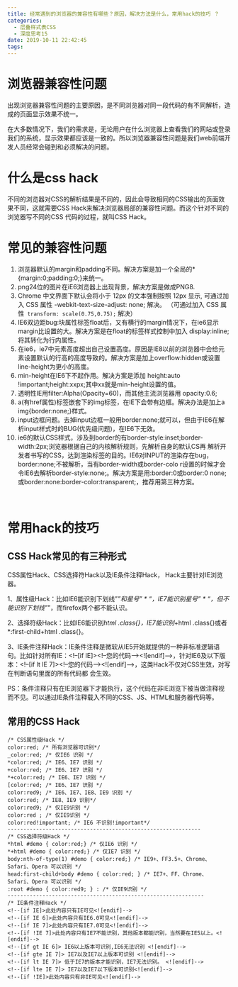 ```yaml
---
title: 经常遇到的浏览器的兼容性有哪些？原因，解决方法是什么，常用hack的技巧 ？
categories:
  - 层叠样式表CSS
  - 深度思考15
date: 2019-10-11 22:42:45
tags:
---
```

# 浏览器兼容性问题

出现浏览器兼容性问题的主要原因，是不同浏览器对同一段代码的有不同解析，造成的页面显示效果不统一。

在大多数情况下，我们的需求是，无论用户在什么浏览器上查看我们的网站或登录我们的系统，显示效果都应该是一致的。所以浏览器兼容性问题是我们web前端开发人员经常会碰到和必须解决的问题。

# 什么是css hack 

不同的浏览器对CSS的解析结果是不同的，因此会导致相同的CSS输出的页面效果不同，这就需要CSS Hack来解决浏览器局部的兼容性问题。而这个针对不同的浏览器写不同的CSS 代码的过程，就叫CSS Hack。 

# 常见的兼容性问题

1. 浏览器默认的margin和padding不同。解决方案是加一个全局的*{margin:0;padding:0;}来统一。
2. png24位的图片在iE6浏览器上出现背景，解决方案是做成PNG8. 
3. Chrome 中文界面下默认会将小于 12px 的文本强制按照 12px 显示, 可通过加入 CSS 属性 -webkit-text-size-adjust: none; 解决。 （可通过加入 CSS 属性` transform: scale(0.75,0.75);` 解决）
4. IE6双边距bug:块属性标签float后，又有横行的margin情况下，在ie6显示margin比设置的大。解决方案是在float的标签样式控制中加入 display:inline;将其转化为行内属性。
5. 在ie6，ie7中元素高度超出自己设置高度。原因是IE8以前的浏览器中会给元素设置默认的行高的高度导致的。解决方案是加上overflow:hidden或设置line-height为更小的高度。
6. min-height在IE6下不起作用。解决方案是添加 height:auto !important;height:xxpx;其中xx就是min-height设置的值。
7. 透明性IE用filter:Alpha(Opacity=60)，而其他主流浏览器用 opacity:0.6;
8. a(有href属性)标签嵌套下的img标签，在IE下会带有边框。解决办法是加上a img{border:none;}样式。
9. input边框问题。去掉input边框一般用border:none;就可以，但由于IE6在解析input样式时的BUG(优先级问题)，在IE6下无效。
10. ie6的默认CSS样式，涉及到border的有border-style:inset;border-width:2px;浏览器根据自己的内核解析规则，先解析自身的默认CS再 解析开发者书写的CSS，达到渲染标签的目的。IE6对INPUT的渲染存在bug，border:none;不被解析，当有border-width或border-colo r设置的时候才会令IE6去解析border-style:none;。解决方案是用:border:0或border:0 none;或border:none:border-color:transparent;，推荐用第三种方案。

　

# 常用hack的技巧 

## CSS Hack常见的有三种形式

CSS属性Hack、CSS选择符Hack以及IE条件注释Hack， Hack主要针对IE浏览器。

1、属性级Hack：比如IE6能识别下划线”_”和星号” * “，IE7能识别星号” * “，但不能识别下划线”_”，而firefox两个都不能认识。

2、选择符级Hack：比如IE6能识别*html .class{}，IE7能识别*+html .class{}或者*:first-child+html .class{}。

3、IE条件注释Hack：IE条件注释是微软从IE5开始就提供的一种非标准逻辑语句。比如针对所有IE：<!–[if IE]><!–您的代码–><![endif]–>，针对IE6及以下版本：<!–[if lt IE 7]><!–您的代码–><![endif]–>，这类Hack不仅对CSS生效，对写在判断语句里面的所有代码都 会生效。

PS：条件注释只有在IE浏览器下才能执行，这个代码在非IE浏览下被当做注释视而不见。可以通过IE条件注释载入不同的CSS、JS、HTML和服务器代码等。

## 常用的CSS Hack

```
/* CSS属性级Hack */
color:red; /* 所有浏览器可识别*/
_color:red; /* 仅IE6 识别 */
*color:red; /* IE6、IE7 识别 */
+color:red; /* IE6、IE7 识别 */
*+color:red; /* IE6、IE7 识别 */
[color:red; /* IE6、IE7 识别 */
color:red9; /* IE6、IE7、IE8、IE9 识别 */
color:red; /* IE8、IE9 识别*/
color:red9; /* 仅IE9识别 */
color:red ; /* 仅IE9识别 */
color:red!important; /* IE6 不识别!important*/
-------------------------------------------------------------
/* CSS选择符级Hack */
*html #demo { color:red;} /* 仅IE6 识别 */
*+html #demo { color:red;} /* 仅IE7 识别 */
body:nth-of-type(1) #demo { color:red;} /* IE9+、FF3.5+、Chrome、Safari、Opera 可以识别 */
head:first-child+body #demo { color:red; } /* IE7+、FF、Chrome、Safari、Opera 可以识别 */
:root #demo { color:red9; } : /* 仅IE9识别 */
--------------------------------------------------------------
/* IE条件注释Hack */
<!--[if IE]>此处内容只有IE可见<![endif]-->
<!--[if IE 6]>此处内容只有IE6.0可见<![endif]-->
<!--[if IE 7]>此处内容只有IE7.0可见<![endif]-->
<!--[if !IE 7]>此处内容只有IE7不能识别，其他版本都能识别，当然要在IE5以上。<![endif]-->
<!--[if gt IE 6]> IE6以上版本可识别,IE6无法识别 <![endif]-->
<!--[if gte IE 7]> IE7以及IE7以上版本可识别 <![endif]-->
<!--[if lt IE 7]> 低于IE7的版本才能识别，IE7无法识别。 <![endif]-->
<!--[if lte IE 7]> IE7以及IE7以下版本可识别<![endif]-->
<!--[if !IE]>此处内容只有非IE可见<![endif]-->
```



　　

